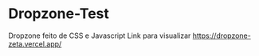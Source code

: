 # Dropzone-Test
Dropzone feito de CSS e Javascript
Link para visualizar https://dropzone-zeta.vercel.app/
